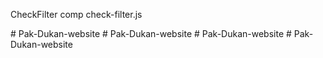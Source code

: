 CheckFilter comp
check-filter.js

#   P a k - D u k a n - w e b s i t e  
 #   P a k - D u k a n - w e b s i t e  
 #   P a k - D u k a n - w e b s i t e  
 #   P a k - D u k a n - w e b s i t e  
 